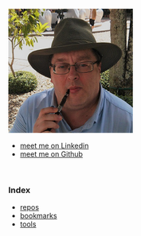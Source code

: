 ![](./documents/images/thumbnail.png)

- [meet me on Linkedin](https://www.linkedin.com/in/stefaan-coussement--software-engineering--cloud-computing--genesys-routing/)  
- [meet me on Github](https://github.com/stefaanc)  

<br/>


### Index

- [repos](./documents/repos)
- [bookmarks](./documents/bookmarks)
- [tools](./documents/tools)